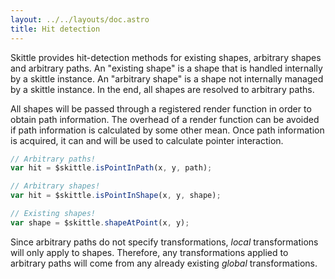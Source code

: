 ```yaml
---
layout: ../../layouts/doc.astro
title: Hit detection
---
```


Skittle provides hit-detection methods for existing shapes, arbitrary shapes and arbitrary paths.
An "existing shape" is a shape that is handled internally by a skittle instance. 
An "arbitrary shape" is a shape not internally managed by a skittle instance.
In the end, all shapes are resolved to arbitrary paths.

All shapes will be passed through a registered render function in order to obtain path information.
The overhead of a render function can be avoided if path information is calculated by some other mean.
Once path information is acquired, it can and will be used to calculate pointer interaction.

```js
// Arbitrary paths!
var hit = $skittle.isPointInPath(x, y, path);

// Arbitrary shapes!
var hit = $skittle.isPointInShape(x, y, shape);

// Existing shapes!
var shape = $skittle.shapeAtPoint(x, y);
```

Since arbitrary paths do not specify transformations, *local* transformations will only apply to shapes.
Therefore, any transformations applied to arbitrary paths will come from any already existing *global* transformations.
